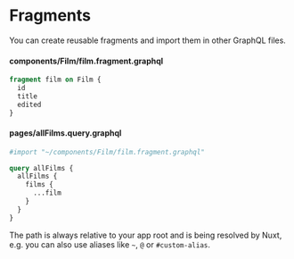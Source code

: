 # Fragments

You can create reusable fragments and import them in other GraphQL files.

#### components/Film/film.fragment.graphql

```graphql
fragment film on Film {
  id
  title
  edited
}
```

#### pages/allFilms.query.graphql

```graphql
#import "~/components/Film/film.fragment.graphql"

query allFilms {
  allFilms {
    films {
      ...film
    }
  }
}
```

The path is always relative to your app root and is being resolved by Nuxt, e.g.
you can also use aliases like `~`, `@` or `#custom-alias`.
